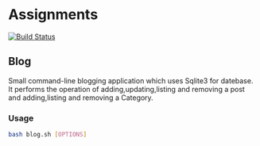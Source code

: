 # Assignments
[![Build Status](https://travis-ci.org/MuditMaurya/Assignments.svg?branch=master)](https://travis-ci.org/MuditMaurya/Assignments)

## Blog
Small command-line blogging application which uses Sqlite3 for datebase. It performs the operation of adding,updating,listing and removing a post and adding,listing and removing a Category.


### Usage
```bash
bash blog.sh [OPTIONS]
```
